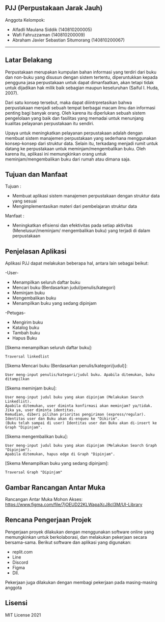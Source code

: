 ## PJJ (Perpustakaan Jarak Jauh)

Anggota Kelompok:
* Alfadli Maulana Siddik	            (140810200005)
* Wafi Fahruzzaman                      (140810200009)
* Abraham Javier Sebastian Situmorang   (140810200067)
---
## Latar Belakang
Perpustakaan merupakan kumpulan bahan informasi yang terdiri dari buku dan non-buku yang disusun dengan sistem tertentu, diperuntukkan kepada pengguna jasa perpustakaan untuk dapat dimanfaatkan, akan tetapi tidak untuk dijadikan hak milik baik sebagian maupun keseluruhan (Saiful I. Huda, 2007). 

Dari satu konsep tersebut, maka dapat diiintrpretasikan bahwa perpustakaan menjadi sebuah tempat berbagai macam ilmu dan informasi penting bagi banyak orang. Oleh karena itu diperlukan sebuah sistem pengelolaan yang baik dan fasilitas yang memadai untuk menunjang kualitas pelayanan perpustakaan itu sendiri.

Upaya untuk meningkatkan pelayanan perpustakaan adalah dengan membuat sistem manajemen perpustakaan yang sederhana menggunakan konsep-konsep dari struktur data. Selain itu, terkadang menjadi rumit untuk datang ke perpustakaan untuk meminjam/mengembalikan buku. Oleh karena itu, aplikasi ini memungkinkan orang untuk meminjam/mengembalikan buku dari rumah atau dimana saja.


## Tujuan dan Manfaat
Tujuan :
* Membuat aplikasi sistem manajemen perpustakaan dengan struktur data yang sesuai
* Mengimplementasikan materi dari pembelajaran struktur data

Manfaat :
* Meningkatkan efisiensi dan efektivitas pada setiap aktivitas (Menelusuri/meminjam/ mengembalikan buku) yang terjadi di dalam perpustakaan



## Penjelasan Aplikasi
Aplikasi PJJ dapat melakukan beberapa hal, antara lain sebagai beikut:

-User-
* Menampilkan seluruh daftar buku
* Mencari buku (Berdasarkan judul/penulis/kategori)
* Meminjam buku
* Mengembalikan buku
* Menampilkan buku yang sedang dipinjam

-Petugas-
* Mengirim buku 
* Katalog buku
* Tambah buku
* Hapus Buku

[Skema menampilkan seluruh daftar buku]:
```shell
Traversal linkedlist
```

[Skema Mencari buku (Berdasarkan penulis/kategori/judul)]:
```shell
User meng-input penulis/kategori/judul buku. Apabila ditemukan, buku ditampilkan
```

[Skema meminjam buku]:
```shell
User meng-input judul buku yang akan dipinjam (Melakukan Search Linkedlist). 
Apabila ditemukan, user diminta konfirmasi akan meminjam? ya/tidak. Jika ya, user diminta identitas. 
Kemudian, diberi pilihan prioritas pengiriman (express/regular). Identitas user dan Buku akan di-enqueu ke "Dikirim". 
(Buku telah sampai di user) Identitas user dan Buku akan di-insert ke Graph "Dipinjam".
```

[Skema mengembalikan buku]:
```shell
User meng-input judul buku yang akan dipinjam (Melakukan Search Graph "Dipinjam"). 
Apabila ditemukan, hapus edge di Graph "Dipinjam".
```

[Skema Menampilkan buku yang sedang dipinjam]:
```shell
Traversal Graph "Dipinjam"
```


## Gambar Rancangan Antar Muka
Rancangan Antar Muka Mohon Akses: 
https://www.figma.com/file/7jOEUD22KLWapaXcJ8cI3M/UI-Library


## Rencana Pengerjaan Projek
Pengerjaan proyek dilakukan dengan menggunakan software online yang memungkinkan untuk berkolaborasi, dan melakukan pekerjaan secara bersama-sama. Berikut software dan aplikasi yang digunakan:

* replit.com
* Line
* Discord
* Figma
* Dll.

Pekerjaan juga dilakukan dengan membagi pekerjaan pada masing-masing anggota


## Lisensi

MIT License 2021